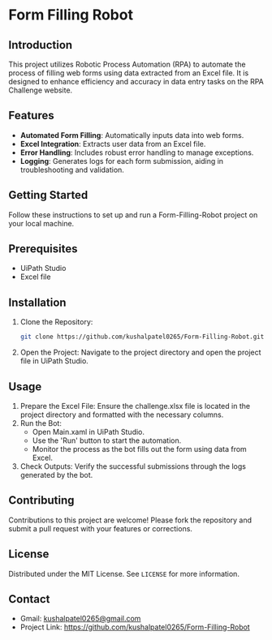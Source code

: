 # Form Filling Robot

## Introduction
This project utilizes Robotic Process Automation (RPA) to automate the process of filling web forms using data extracted from an Excel file. It is designed to enhance efficiency and accuracy in data entry tasks on the RPA Challenge website.

## Features
- **Automated Form Filling**: Automatically inputs data into web forms.
- **Excel Integration**: Extracts user data from an Excel file.
- **Error Handling**: Includes robust error handling to manage exceptions.
- **Logging**: Generates logs for each form submission, aiding in troubleshooting and validation.

## Getting Started
Follow these instructions to set up and run a Form-Filling-Robot project on your local machine.

## Prerequisites
- UiPath Studio
- Excel file

## Installation
1. Clone the Repository:
   ```bash
   git clone https://github.com/kushalpatel0265/Form-Filling-Robot.git
2. Open the Project:
   Navigate to the project directory and open the project file in UiPath Studio.

## Usage
1. Prepare the Excel File:
   Ensure the challenge.xlsx file is located in the project directory and formatted with the necessary columns.
2. Run the Bot:
   - Open Main.xaml in UiPath Studio.
   - Use the 'Run' button to start the automation.
   - Monitor the process as the bot fills out the form using data from Excel.
3. Check Outputs:
   Verify the successful submissions through the logs generated by the bot.

## Contributing
Contributions to this project are welcome! Please fork the repository and submit a pull request with your features or corrections.

## License
Distributed under the MIT License. See `LICENSE` for more information.

## Contact
- Gmail: kushalpatel0265@gmail.com
- Project Link: https://github.com/kushalpatel0265/Form-Filling-Robot
